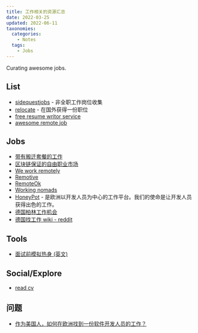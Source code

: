 ```yaml
---
title: 工作相关的资源汇总
date: 2022-03-25
updated: 2022-06-11
taxonomies:
  categories:
    - Notes
  tags:
    - Jobs
---
```


Curating awesome jobs.

<!-- more -->

## List

- [sidequestjobs](https://sidequestjobs.com/) - 非全职工作岗位收集
- [relocate](https://relocate.me/) - 在国外获得一份职位
- [free resume writor service](https://www.leetresumes.com/)
- [awesome remote job](https://github.com/lukasz-madon/awesome-remote-job)

## Jobs

- [带有搬迁套餐的工作](https://relocate.me/)
- [区块链保证的自由职业市场](https://www.cryptotask.org/en/info)
- [We work remotely](https://weworkremotely.com/)
- [Remotive](https://remotive.io/)
- [RemoteOk](https://remoteok.com/)
- [Working nomads](https://www.workingnomads.com/jobs)
- [HoneyPot](https://www.honeypot.io/) - 是欧洲以开发人员为中心的工作平台。我们的使命是让开发人员获得出色的工作。
- [德国柏林工作机会](https://berlinstartupjobs.com/)
- [德国找工作 wiki - reddit](https://old.reddit.com/r/Germany/wiki/working/findingajob)

## Tools

- [面试前模拟热身 (英文)](https://grow.google/certificates/interview-warmup/)

## Social/Explore

- [read cv](https://read.cv/)

## 问题

- [作为美国人，如何在欧洲找到一份软件开发人员的工作？](https://news.ycombinator.com/item?id=20033599)
